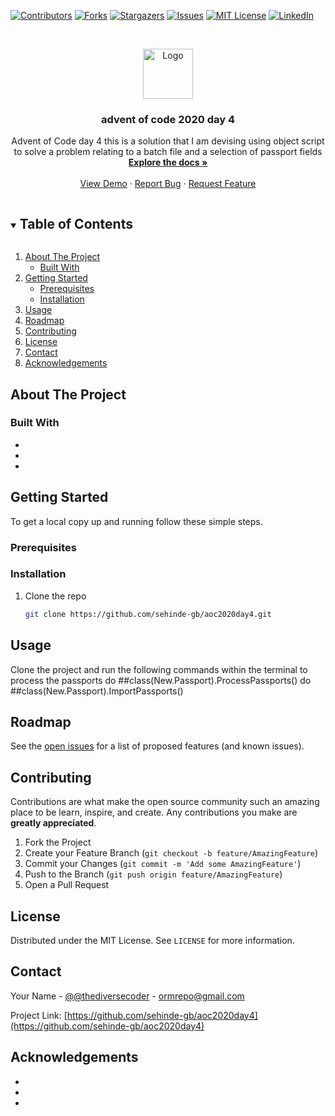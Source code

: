 <!--
*** Thanks for checking out the Best-README-Template. If you have a suggestion
*** that would make this better, please fork the repo and create a pull request
*** or simply open an issue with the tag "enhancement".
*** Thanks again! Now go create something AMAZING! :D
***
***
***
*** To avoid retyping too much info. Do a search and replace for the following:
*** sehinde-gb, aoc2020day4, @thediversecoder, email, project_title, project_description
-->



<!-- PROJECT SHIELDS -->
<!--
*** I'm using markdown "reference style" links for readability.
*** Reference links are enclosed in brackets [ ] instead of parentheses ( ).
*** See the bottom of this document for the declaration of the reference variables
*** for contributors-url, forks-url, etc. This is an optional, concise syntax you may use.
*** https://www.markdownguide.org/basic-syntax/#reference-style-links
-->
[![Contributors][contributors-shield]][contributors-url]
[![Forks][forks-shield]][forks-url]
[![Stargazers][stars-shield]][stars-url]
[![Issues][issues-shield]][issues-url]
[![MIT License][license-shield]][license-url]
[![LinkedIn][linkedin-shield]][linkedin-url]



<!-- PROJECT LOGO -->
<br />
<p align="center">
  <a href="https://github.com/sehinde-gb/aoc2020day4">
    <img src="images/logo.png" alt="Logo" width="80" height="80">
  </a>

  <h3 align="center">advent of code 2020 day 4</h3>

  <p align="center">
    Advent of Code day 4 this is a solution that I am devising using object script to solve a problem relating to a batch file and a selection of passport fields
    <br />
    <a href="https://github.com/sehinde-gb/aoc2020day4"><strong>Explore the docs »</strong></a>
    <br />
    <br />
    <a href="https://github.com/sehinde-gb/aoc2020day4">View Demo</a>
    ·
    <a href="https://github.com/sehinde-gb/aoc2020day4/issues">Report Bug</a>
    ·
    <a href="https://github.com/sehinde-gb/aoc2020day4/issues">Request Feature</a>
  </p>
</p>



<!-- TABLE OF CONTENTS -->
<details open="open">
  <summary><h2 style="display: inline-block">Table of Contents</h2></summary>
  <ol>
    <li>
      <a href="#about-the-project">About The Project</a>
      <ul>
        <li><a href="#built-with">Built With</a></li>
      </ul>
    </li>
    <li>
      <a href="#getting-started">Getting Started</a>
      <ul>
        <li><a href="#prerequisites">Prerequisites</a></li>
        <li><a href="#installation">Installation</a></li>
      </ul>
    </li>
    <li><a href="#usage">Usage</a></li>
    <li><a href="#roadmap">Roadmap</a></li>
    <li><a href="#contributing">Contributing</a></li>
    <li><a href="#license">License</a></li>
    <li><a href="#contact">Contact</a></li>
    <li><a href="#acknowledgements">Acknowledgements</a></li>
  </ol>
</details>



<!-- ABOUT THE PROJECT -->
## About The Project






### Built With

* []()
* []()
* []()



<!-- GETTING STARTED -->
## Getting Started

To get a local copy up and running follow these simple steps.

### Prerequisites



### Installation

1. Clone the repo
   ```sh
   git clone https://github.com/sehinde-gb/aoc2020day4.git
   ```




<!-- USAGE EXAMPLES -->
## Usage

Clone the project and run the following commands within the terminal to process the passports
do ##class(New.Passport).ProcessPassports()
do ##class(New.Passport).ImportPassports()



<!-- ROADMAP -->
## Roadmap

See the [open issues](https://github.com/sehinde-gb/aoc2020day4/issues) for a list of proposed features (and known issues).



<!-- CONTRIBUTING -->
## Contributing

Contributions are what make the open source community such an amazing place to be learn, inspire, and create. Any contributions you make are **greatly appreciated**.

1. Fork the Project
2. Create your Feature Branch (`git checkout -b feature/AmazingFeature`)
3. Commit your Changes (`git commit -m 'Add some AmazingFeature'`)
4. Push to the Branch (`git push origin feature/AmazingFeature`)
5. Open a Pull Request



<!-- LICENSE -->
## License

Distributed under the MIT License. See `LICENSE` for more information.



<!-- CONTACT -->
## Contact

Your Name - [@@thediversecoder](https://twitter.com/@thediversecoder) - ormrepo@gmail.com

Project Link: [https://github.com/sehinde-gb/aoc2020day4](https://github.com/sehinde-gb/aoc2020day4)



<!-- ACKNOWLEDGEMENTS -->
## Acknowledgements

* []()
* []()
* []()





<!-- MARKDOWN LINKS & IMAGES -->
<!-- https://www.markdownguide.org/basic-syntax/#reference-style-links -->
[contributors-shield]: https://img.shields.io/github/contributors/sehinde-gb/repo.svg?style=for-the-badge
[contributors-url]: https://github.com/sehinde-gb/repo/graphs/contributors
[forks-shield]: https://img.shields.io/github/forks/sehinde-gb/repo.svg?style=for-the-badge
[forks-url]: https://github.com/sehinde-gb/repo/network/members
[stars-shield]: https://img.shields.io/github/stars/sehinde-gb/repo.svg?style=for-the-badge
[stars-url]: https://github.com/sehinde-gb/repo/stargazers
[issues-shield]: https://img.shields.io/github/issues/sehinde-gb/repo.svg?style=for-the-badge
[issues-url]: https://github.com/sehinde-gb/repo/issues
[license-shield]: https://img.shields.io/github/license/sehinde-gb/repo.svg?style=for-the-badge
[license-url]: https://github.com/sehinde-gb/repo/blob/master/LICENSE.txt
[linkedin-shield]: https://img.shields.io/badge/-LinkedIn-black.svg?style=for-the-badge&logo=linkedin&colorB=555
[linkedin-url]: https://linkedin.com/in/sehinde-gb